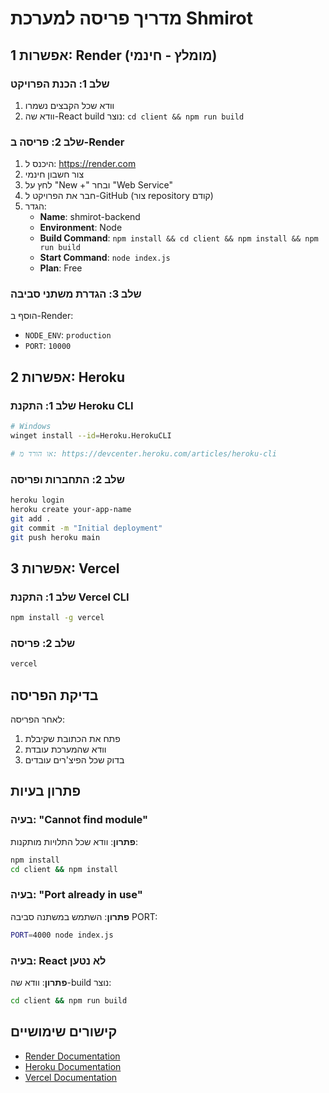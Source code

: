 # מדריך פריסה למערכת Shmirot

## אפשרות 1: Render (מומלץ - חינמי)

### שלב 1: הכנת הפרויקט
1. וודא שכל הקבצים נשמרו
2. וודא שה-React build נוצר: `cd client && npm run build`

### שלב 2: פריסה ב-Render
1. היכנס ל: https://render.com
2. צור חשבון חינמי
3. לחץ על "New +" ובחר "Web Service"
4. חבר את הפרויקט ל-GitHub (צור repository קודם)
5. הגדר:
   - **Name**: shmirot-backend
   - **Environment**: Node
   - **Build Command**: `npm install && cd client && npm install && npm run build`
   - **Start Command**: `node index.js`
   - **Plan**: Free

### שלב 3: הגדרת משתני סביבה
הוסף ב-Render:
- `NODE_ENV`: `production`
- `PORT`: `10000`

## אפשרות 2: Heroku

### שלב 1: התקנת Heroku CLI
```bash
# Windows
winget install --id=Heroku.HerokuCLI

# או הורד מ: https://devcenter.heroku.com/articles/heroku-cli
```

### שלב 2: התחברות ופריסה
```bash
heroku login
heroku create your-app-name
git add .
git commit -m "Initial deployment"
git push heroku main
```

## אפשרות 3: Vercel

### שלב 1: התקנת Vercel CLI
```bash
npm install -g vercel
```

### שלב 2: פריסה
```bash
vercel
```

## בדיקת הפריסה

לאחר הפריסה:
1. פתח את הכתובת שקיבלת
2. וודא שהמערכת עובדת
3. בדוק שכל הפיצ'רים עובדים

## פתרון בעיות

### בעיה: "Cannot find module"
**פתרון**: וודא שכל התלויות מותקנות:
```bash
npm install
cd client && npm install
```

### בעיה: "Port already in use"
**פתרון**: השתמש במשתנה סביבה PORT:
```bash
PORT=4000 node index.js
```

### בעיה: React לא נטען
**פתרון**: וודא שה-build נוצר:
```bash
cd client && npm run build
```

## קישורים שימושיים

- [Render Documentation](https://render.com/docs)
- [Heroku Documentation](https://devcenter.heroku.com/)
- [Vercel Documentation](https://vercel.com/docs) 